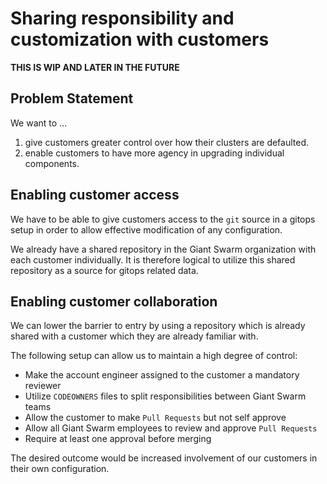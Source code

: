# Sharing responsibility and customization with customers

**THIS IS WIP AND LATER IN THE FUTURE**

## Problem Statement

We want to ...
1. give customers greater control over how their clusters are defaulted.
2. enable customers to have more agency in upgrading individual components.

## Enabling customer access

We have to be able to give customers access to the `git` source in a gitops setup in order to allow effective modification of any configuration.

We already have a shared repository in the Giant Swarm organization with each customer individually.
It is therefore logical to utilize this shared repository as a source for gitops related data.

## Enabling customer collaboration

We can lower the barrier to entry by using a repository which is already shared with a customer which they are already familiar with.

The following setup can allow us to maintain a high degree of control:
- Make the account engineer assigned to the customer a mandatory reviewer
- Utilize `CODEOWNERS` files to split responsibilities between Giant Swarm teams
- Allow the customer to make `Pull Requests` but not self approve
- Allow all Giant Swarm employees to review and approve `Pull Requests`
- Require at least one approval before merging

The desired outcome would be increased involvement of our customers in their own configuration.
